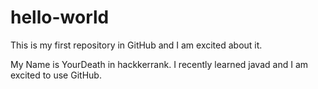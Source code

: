 # hello-world
This is my first repository in GitHub and I am excited about it.

My Name is YourDeath in hackkerrank. I recently learned javad and I am excited to use GitHub.
